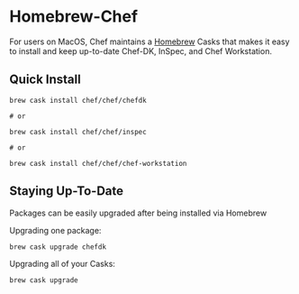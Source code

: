 # Homebrew-Chef

For users on MacOS, Chef maintains a [Homebrew](https://brew.sh/) Casks that makes it easy to install and keep up-to-date Chef-DK, InSpec, and Chef Workstation.

## Quick Install

```
brew cask install chef/chef/chefdk

# or

brew cask install chef/chef/inspec

# or

brew cask install chef/chef/chef-workstation
```

## Staying Up-To-Date

Packages can be easily upgraded after being installed via Homebrew

Upgrading one package:

```
brew cask upgrade chefdk
```

Upgrading all of your Casks:

```
brew cask upgrade
```
